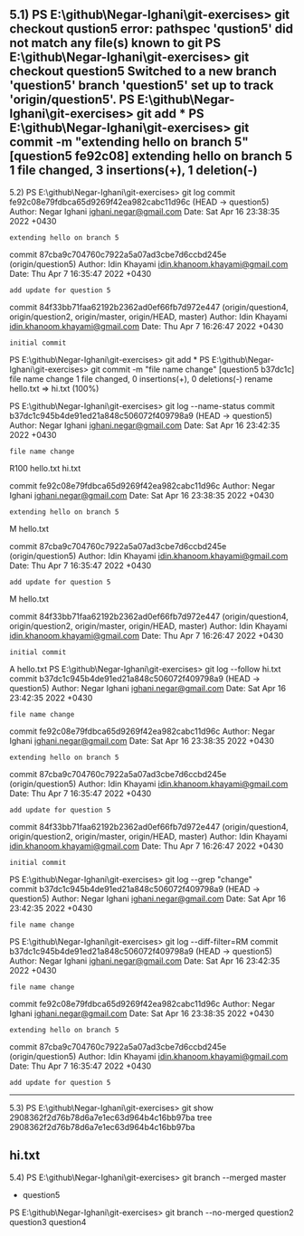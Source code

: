5.1)
PS E:\github\Negar-Ighani\git-exercises> git checkout qustion5
error: pathspec 'qustion5' did not match any file(s) known to git
PS E:\github\Negar-Ighani\git-exercises> git checkout question5
Switched to a new branch 'question5'
branch 'question5' set up to track 'origin/question5'.
PS E:\github\Negar-Ighani\git-exercises> git add *
PS E:\github\Negar-Ighani\git-exercises> git commit -m "extending hello on branch 5"
[question5 fe92c08] extending hello on branch 5
 1 file changed, 3 insertions(+), 1 deletion(-)
-----------------------------------------------------------------------------------------------------------------------------------------------------------------------
5.2)
PS E:\github\Negar-Ighani\git-exercises> git log
commit fe92c08e79fdbca65d9269f42ea982cabc11d96c (HEAD -> question5)
Author: Negar Ighani <ighani.negar@gmail.com>
Date:   Sat Apr 16 23:38:35 2022 +0430

    extending hello on branch 5

commit 87cba9c704760c7922a5a07ad3cbe7d6ccbd245e (origin/question5)
Author: Idin Khayami <idin.khanoom.khayami@gmail.com>
Date:   Thu Apr 7 16:35:47 2022 +0430

    add update for question 5

commit 84f33bb71faa62192b2362ad0ef66fb7d972e447 (origin/question4, origin/question2, origin/master, origin/HEAD, master)
Author: Idin Khayami <idin.khanoom.khayami@gmail.com>
Date:   Thu Apr 7 16:26:47 2022 +0430

    initial commit
    
PS E:\github\Negar-Ighani\git-exercises> git add *
PS E:\github\Negar-Ighani\git-exercises> git commit -m "file name change"
[question5 b37dc1c] file name change
 1 file changed, 0 insertions(+), 0 deletions(-)
 rename hello.txt => hi.txt (100%)
 
PS E:\github\Negar-Ighani\git-exercises> git log --name-status
commit b37dc1c945b4de91ed21a848c506072f409798a9 (HEAD -> question5)
Author: Negar Ighani <ighani.negar@gmail.com>
Date:   Sat Apr 16 23:42:35 2022 +0430

    file name change

R100    hello.txt       hi.txt

commit fe92c08e79fdbca65d9269f42ea982cabc11d96c
Author: Negar Ighani <ighani.negar@gmail.com>
Date:   Sat Apr 16 23:38:35 2022 +0430

    extending hello on branch 5

M       hello.txt

commit 87cba9c704760c7922a5a07ad3cbe7d6ccbd245e (origin/question5)
Author: Idin Khayami <idin.khanoom.khayami@gmail.com>
Date:   Thu Apr 7 16:35:47 2022 +0430

    add update for question 5

M       hello.txt

commit 84f33bb71faa62192b2362ad0ef66fb7d972e447 (origin/question4, origin/question2, origin/master, origin/HEAD, master)
Author: Idin Khayami <idin.khanoom.khayami@gmail.com>
Date:   Thu Apr 7 16:26:47 2022 +0430

    initial commit

A       hello.txt
PS E:\github\Negar-Ighani\git-exercises> git log --follow hi.txt
commit b37dc1c945b4de91ed21a848c506072f409798a9 (HEAD -> question5)
Author: Negar Ighani <ighani.negar@gmail.com>
Date:   Sat Apr 16 23:42:35 2022 +0430

    file name change

commit fe92c08e79fdbca65d9269f42ea982cabc11d96c
Author: Negar Ighani <ighani.negar@gmail.com>
Date:   Sat Apr 16 23:38:35 2022 +0430

    extending hello on branch 5

commit 87cba9c704760c7922a5a07ad3cbe7d6ccbd245e (origin/question5)
Author: Idin Khayami <idin.khanoom.khayami@gmail.com>
Date:   Thu Apr 7 16:35:47 2022 +0430

    add update for question 5

commit 84f33bb71faa62192b2362ad0ef66fb7d972e447 (origin/question4, origin/question2, origin/master, origin/HEAD, master)
Author: Idin Khayami <idin.khanoom.khayami@gmail.com>
Date:   Thu Apr 7 16:26:47 2022 +0430

    initial commit
    
PS E:\github\Negar-Ighani\git-exercises> git log --grep "change"  
commit b37dc1c945b4de91ed21a848c506072f409798a9 (HEAD -> question5)
Author: Negar Ighani <ighani.negar@gmail.com>
Date:   Sat Apr 16 23:42:35 2022 +0430

    file name change
PS E:\github\Negar-Ighani\git-exercises> git log --diff-filter=RM 
commit b37dc1c945b4de91ed21a848c506072f409798a9 (HEAD -> question5)
Author: Negar Ighani <ighani.negar@gmail.com>
Date:   Sat Apr 16 23:42:35 2022 +0430

    file name change

commit fe92c08e79fdbca65d9269f42ea982cabc11d96c
Author: Negar Ighani <ighani.negar@gmail.com>
Date:   Sat Apr 16 23:38:35 2022 +0430

    extending hello on branch 5

commit 87cba9c704760c7922a5a07ad3cbe7d6ccbd245e (origin/question5)
Author: Idin Khayami <idin.khanoom.khayami@gmail.com>
Date:   Thu Apr 7 16:35:47 2022 +0430

    add update for question 5
-----------------------------------------------------------------------------------------------------------------------------------------------------------------------
5.3)
PS E:\github\Negar-Ighani\git-exercises> git show 2908362f2d76b78d6a7e1ec63d964b4c16bb97ba
tree 2908362f2d76b78d6a7e1ec63d964b4c16bb97ba

hi.txt
-----------------------------------------------------------------------------------------------------------------------------------------------------------------------
5.4)
PS E:\github\Negar-Ighani\git-exercises>  git branch --merged
  master
* question5

PS E:\github\Negar-Ighani\git-exercises> git branch --no-merged
  question2
  question3
  question4
